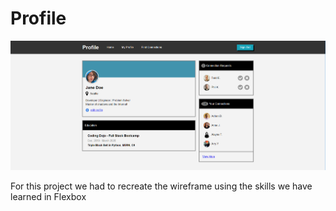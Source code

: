 # Profile

![Profile](https://raw.githubusercontent.com/amountcastlej/Profile/main/profile.png)

For this project we had to recreate the wireframe using the skills we have learned in Flexbox
